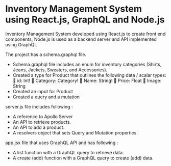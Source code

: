 # Inventory Management System using React.js, GraphQL and Node.js

Inventory Management System developed using React.js to create front end components, Node.js is used as a backend server and API implemented using GraphQL

The project has a schema.graphql file. 
* Schema.graphql file includes an enum for inventory categories (Shirts, Jeans, Jackets, Sweaters, and Accessories).
*	Created a type for Product that outlines the following data / scalar types:
	id: Int!
	Category: Category!
	Name: String!
	Price: Float
	Image: String
* Created an input for Product
*	Created a query and a mutation

server.js file includes following :
*	A reference to Apollo Server
*	An API to retrieve products.
*	An API to add a product.
*	A resolvers object that sets Query and Mutation properties.

app.jsx file that uses GraphQL API and has following :
*	A list function with a GraphQL query to retrieve data.
*	A create (add) function with a GraphQL query to create (add) data.

 
